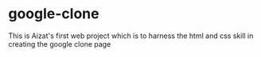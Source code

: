 # google-clone
This is Aizat's first web project which is to harness the html and css skill in creating the google clone page
